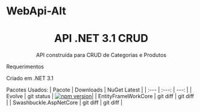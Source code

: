 # WebApi-Alt

<h1 align="center">API .NET 3.1  CRUD </h1>
<p align="center">API construída para CRUD de Categorias e Produtos</p>



Requerimentos

Criado em .NET 3.1 

Pacotes Usados:
| Pacote  | Downloads | NuGet Latest |
| :---         |     :---:      |          ---: |
| Evolve   | git status     | [![npm version](https://img.shields.io/nuget/v/:Evolve)](https://www.nuget.org/packages/Evolve/)|
| EntityFrameWorkCore     | git diff       | git diff      |
| Swashbuckle.AspNetCore     | git diff       | git diff      |
